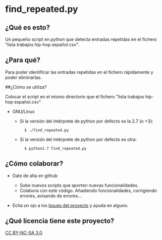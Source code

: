 # find_repeated.py

## ¿Qué es esto?

Un pequeño script en python que detecta entradas repetidas en el fichero "lista trabajos hip-hop español.csv".

## ¿Para qué?

Para poder identificar las entradas repetidas en el fichero rápidamente y poder eliminarlas.

##¿Cómo se utiliza?

Colocar el script en el mismo directorio que el fichero "lista trabajos hip-hop español.csv"

* GNU/Linux
	* Si la versión del intérprete de python por defecto es la 2.7 (o <3):

			$ ./find_repeated.py

	* Si la versión del intérprete de python por defecto es otra:

			$ python2.7 find_repeated.py


## ¿Cómo colaborar?

* Date de alta en github

	* Sube nuevos scripts que aporten nuevas funcionalidades.
	* Colabora con este código. Añadiendo funcionalidades, corrigiendo errores, avisando de errores...

* Echa un ojo a los [Issues del proyecto](https://github.com/ctRl-ES/spanish_hip-hop/issues/) y ayuda en alguno.

## ¿Qué licencia tiene este proyecto?
[CC BY-NC-SA 3.0](https://creativecommons.org/licenses/by-nc-sa/3.0/).
